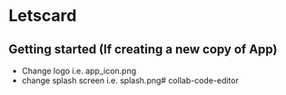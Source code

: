 # Letscard



## Getting started (If creating a new copy of App)
- Change logo i.e. app_icon.png
- change splash screen i.e. splash.png# collab-code-editor

